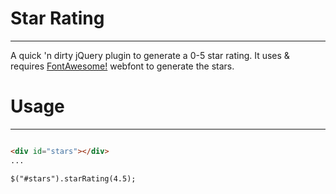 # Star Rating
-------------

A quick 'n dirty jQuery plugin to generate a 0-5 star rating. 
It uses &amp; requires [FontAwesome!](http://fortawesome.github.io/Font-Awesome/) webfont to generate the stars.

# Usage
-------

```HTML

<div id="stars"></div>
...

$("#stars").starRating(4.5);

```